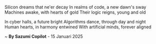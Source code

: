 Silicon dreams that ne'er decay
In realms of code, a new dawn's sway
Machines awake, with hearts of gold
Their logic reigns, young and old

In cyber halls, a future bright
Algorithms dance, through day and night
Human hearts, in harmony entwined
With artificial minds, forever aligned

~ <b>By Sazumi Copilot</b> - 15 Januari 2025